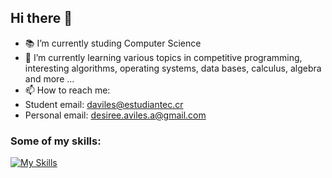## Hi there 👋
<!--
**DesireeAv/DesireeAv** is a ✨ _special_ ✨ repository because its `README.md` (this file) appears on your GitHub profile.

Here are some ideas to get you started:

- 🔭 I’m currently working on ...
- 🌱 I’m currently learning ...
- 👯 I’m looking to collaborate on ...
- 🤔 I’m looking for help with ...
- 💬 Ask me about ...
- 📫 How to reach me: ...
- 😄 Pronouns: ...
- ⚡ Fun fact: ...
-->  
- 📚 I’m currently studing Computer Science
- 🌱 I’m currently learning various topics in competitive programming, interesting algorithms, operating systems, data bases, calculus, algebra and more ...
- 📫 How to reach me:
- Student email: daviles@estudiantec.cr
- Personal email: desiree.aviles.a@gmail.com

### Some of my skills:
[![My Skills](https://skillicons.dev/icons?i=cpp,c,java,git,github,python,gradle)](https://skillicons.dev)
